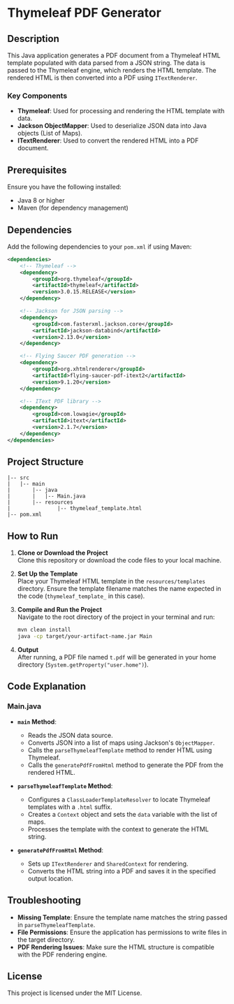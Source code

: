 # Thymeleaf PDF Generator

## Description

This Java application generates a PDF document from a Thymeleaf HTML template populated with data parsed from a JSON string. The data is passed to the Thymeleaf engine, which renders the HTML template. The rendered HTML is then converted into a PDF using `ITextRenderer`.

### Key Components

- **Thymeleaf**: Used for processing and rendering the HTML template with data.
- **Jackson ObjectMapper**: Used to deserialize JSON data into Java objects (List of Maps).
- **ITextRenderer**: Used to convert the rendered HTML into a PDF document.

## Prerequisites

Ensure you have the following installed:

- Java 8 or higher
- Maven (for dependency management)

## Dependencies

Add the following dependencies to your `pom.xml` if using Maven:

```xml
<dependencies>
    <!-- Thymeleaf -->
    <dependency>
        <groupId>org.thymeleaf</groupId>
        <artifactId>thymeleaf</artifactId>
        <version>3.0.15.RELEASE</version>
    </dependency>

    <!-- Jackson for JSON parsing -->
    <dependency>
        <groupId>com.fasterxml.jackson.core</groupId>
        <artifactId>jackson-databind</artifactId>
        <version>2.13.0</version>
    </dependency>

    <!-- Flying Saucer PDF generation -->
    <dependency>
        <groupId>org.xhtmlrenderer</groupId>
        <artifactId>flying-saucer-pdf-itext2</artifactId>
        <version>9.1.20</version>
    </dependency>

    <!-- IText PDF library -->
    <dependency>
        <groupId>com.lowagie</groupId>
        <artifactId>itext</artifactId>
        <version>2.1.7</version>
    </dependency>
</dependencies>
```

## Project Structure

```plaintext
|-- src
|   |-- main
|       |-- java
|       |   |-- Main.java
|       |-- resources
|               |-- thymeleaf_template.html
|-- pom.xml
```

## How to Run

1. **Clone or Download the Project**  
   Clone this repository or download the code files to your local machine.

2. **Set Up the Template**  
   Place your Thymeleaf HTML template in the `resources/templates` directory. Ensure the template filename matches the name expected in the code (`thymeleaf_template_` in this case).

3. **Compile and Run the Project**  
   Navigate to the root directory of the project in your terminal and run:

   ```bash
   mvn clean install
   java -cp target/your-artifact-name.jar Main
   ```

4. **Output**  
   After running, a PDF file named `t.pdf` will be generated in your home directory (`System.getProperty("user.home")`).

## Code Explanation

### Main.java

- **`main` Method**: 
  - Reads the JSON data source.
  - Converts JSON into a list of maps using Jackson's `ObjectMapper`.
  - Calls the `parseThymeleafTemplate` method to render HTML using Thymeleaf.
  - Calls the `generatePdfFromHtml` method to generate the PDF from the rendered HTML.

- **`parseThymeleafTemplate` Method**:
  - Configures a `ClassLoaderTemplateResolver` to locate Thymeleaf templates with a `.html` suffix.
  - Creates a `Context` object and sets the `data` variable with the list of maps.
  - Processes the template with the context to generate the HTML string.

- **`generatePdfFromHtml` Method**:
  - Sets up `ITextRenderer` and `SharedContext` for rendering.
  - Converts the HTML string into a PDF and saves it in the specified output location.

## Troubleshooting

- **Missing Template**: Ensure the template name matches the string passed in `parseThymeleafTemplate`.
- **File Permissions**: Ensure the application has permissions to write files in the target directory.
- **PDF Rendering Issues**: Make sure the HTML structure is compatible with the PDF rendering engine.

## License

This project is licensed under the MIT License.

